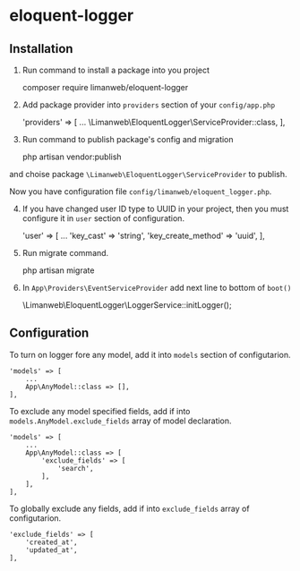 # eloquent-logger

## Installation

1. Run command to install a package into you project

	composer require limanweb/eloquent-logger

2. Add package provider into `providers` section of your `config/app.php`

	'providers' => [
		...
		\Limanweb\EloquentLogger\ServiceProvider::class,
	],

3. Run command to publish package's config and migration

	php artisan vendor:publish

and choise package `\Limanweb\EloquentLogger\ServiceProvider` to publish.	

Now you have configuration file `config/limanweb/eloquent_logger.php`.

4. If you have changed user ID type to UUID in your project, then you must configure it in `user` section of configuration.

	'user' => [
		...
		'key_cast' => 'string',
		'key_create_method' => 'uuid',
	],
	
5. Run migrate command.

	php artisan migrate
	
6. In `App\Providers\EventServiceProvider` add next line to bottom of `boot()`

    \Limanweb\EloquentLogger\LoggerService::initLogger();
	
## Configuration

To turn on logger fore any model, add it into `models` section of configutarion.

	'models' => [
		...
		App\AnyModel::class => [],
	],	 

To exclude any model specified fields, add if into `models.AnyModel.exclude_fields` array of model declaration.

	'models' => [
		...
		App\AnyModel::class => [
			'exclude_fields' => [
				'search',
			],
		],
	],	 

To globally exclude any fields, add if into `exclude_fields` array of configutarion.

	'exclude_fields' => [
		'created_at',
		'updated_at',
	],

	